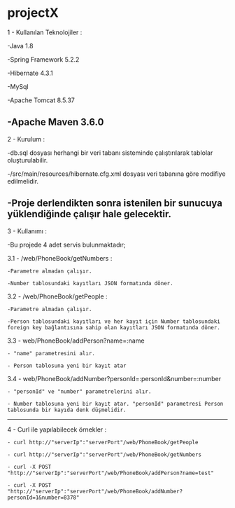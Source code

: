 # projectX

1 - Kullanılan Teknolojiler :

 -Java 1.8
 
 -Spring Framework 5.2.2
 
 -Hibernate 4.3.1
 
 -MySql
 
 -Apache Tomcat 8.5.37
 
 -Apache Maven 3.6.0
----------------------------------------------------------------------------------------------------------------------------------------

2 - Kurulum :

 -db.sql dosyası herhangi bir veri tabanı sisteminde çalıştırılarak tablolar oluşturulabilir.
 
 -/src/main/resources/hibernate.cfg.xml dosyası veri tabanına göre modifiye edilmelidir.
 
 -Proje derlendikten sonra istenilen bir sunucuya yüklendiğinde çalışır hale gelecektir.
 ---------------------------------------------------------------------------------------------------------------------------------------

 
 3 - Kullanımı :
 
  -Bu projede 4 adet servis bulunmaktadır;
  
   3.1 - /web/PhoneBook/getNumbers :
   
    -Parametre almadan çalışır.
    
    -Number tablosundaki kayıtları JSON formatında döner.
    
   3.2 - /web/PhoneBook/getPeople :
   
    -Parametre almadan çalışır.
    
    -Person tablosundaki kayıtları ve her kayıt için Number tablosundaki foreign key bağlantısına sahip olan kayıtları JSON formatında döner.
    
   3.3 - web/PhoneBook/addPerson?name=:name
   
    - "name" parametresini alır.
    
    - Person tablosuna yeni bir kayıt atar
    
   3.4 - web/PhoneBook/addNumber?personId=:personId&number=:number
   
    - "personId" ve "number" parametrelerini alır.
    
    - Number tablosuna yeni bir kayıt atar. "personId" parametresi Person tablosunda bir kayıda denk düşmelidir.
----------------------------------------------------------------------------------------------------------------------------------------
    
   4 - Curl ile yapılabilecek örnekler : 
    
    - curl http://"serverIp":"serverPort"/web/PhoneBook/getPeople
    
    - curl http://"serverIp":"serverPort"/web/PhoneBook/getNumbers 
    
    - curl -X POST "http://"serverIp":"serverPort"/web/PhoneBook/addPerson?name=test"
    
    - curl -X POST "http://"serverIp":"serverPort"/web/PhoneBook/addNumber?personId=1&number=8378"
    
